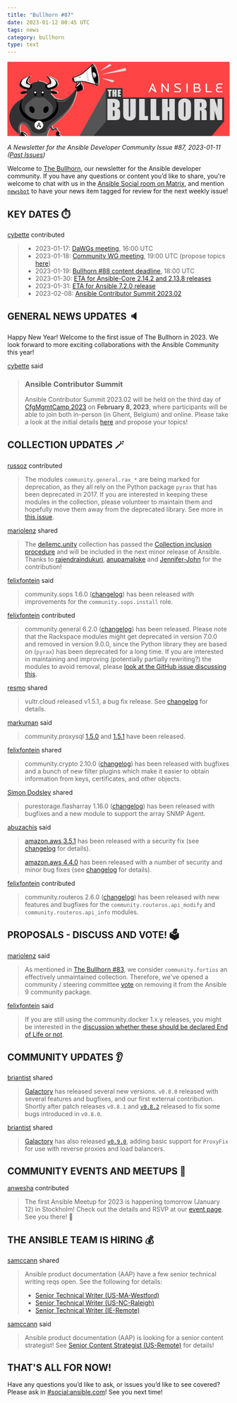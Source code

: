 ```yaml
---
title: "Bullhorn #87"
date: 2023-01-12 00:45 UTC
tags: news
category: bullhorn
type: text
---
```


![Ansible Bullhorn banner](/images/bullhorn-banner-mango.png)

*A Newsletter for the Ansible Developer Community*
*Issue #87, 2023-01-11 ([Past Issues](https://us19.campaign-archive.com/home/?u=56d874e027110e35dea0e03c1&id=d6635f5420))*

Welcome to [The Bullhorn](https://github.com/ansible/community/wiki/News#the-bullhorn), our newsletter for the Ansible developer community. If you have any questions or content you’d like to share, you're welcome to chat with us in the [Ansible Social room on Matrix](https://matrix.to/#/#social:ansible.com), and mention [`newsbot`](https://matrix.to/#/@newsbot:ansible.im) to have your news item tagged for review for the next weekly issue!

<!-- TEASER_END -->

## KEY DATES ⏱️

[cybette](https://matrix.to/#/@cybette:ansible.im) contributed

> * 2023-01-17: [DaWGs meeting](https://github.com/ansible/community/issues/678), 16:00 UTC
> * 2023-01-18: [Community WG meeting](https://github.com/ansible/community/issues/679), 19:00 UTC (propose topics [here](https://github.com/ansible-community/community-topics/issues))
> * 2023-01-19: [Bullhorn #88 content deadline](https://github.com/ansible/community/wiki/News#the-bullhorn), 18:00 UTC
> * 2023-01-30: [ETA for Ansible-Core 2.14.2 and 2.13.8 releases](https://groups.google.com/g/ansible-devel/c/IQ7VPnw9yS8)
> * 2023-01-31: [ETA for Ansible 7.2.0 release](https://groups.google.com/g/ansible-devel/c/htFjU7jZVYA)
> * 2023-02-08: [Ansible Contributor Summit 2023.02](https://hackmd.io/@ansible-community/cs202302-planning)

## GENERAL NEWS UPDATES 🔈️

Happy New Year! Welcome to the first issue of The Bullhorn in 2023. We look forward to more exciting collaborations with the Ansible Community this year!

[cybette](https://matrix.to/#/@cybette:ansible.im) said

> ### Ansible Contributor Summit
> 
> Ansible Contributor Summit 2023.02 will be held on the third day of [CfgMgmtCamp 2023](https://cfgmgmtcamp.eu/ghent2023/) on **February 8, 2023**, where participants will be able to join both in-person (in Ghent, Belgium) and online. Please take a look at the initial details [here](https://hackmd.io/@ansible-community/cs202302-planning) and propose your topics!

## COLLECTION UPDATES 🪄

[russoz](https://matrix.to/#/@russoz:matrix.org) contributed

> The modules `community.general.rax_*` are being marked for deprecation, as they all rely on the Python package `pyrax` that has been deprecated in 2017. If you are interested in keeping these modules in the collection, please volunteer to maintain them and hopefully move them away from the deprecated library. See more in [this issue](https://github.com/ansible-collections/community.general/issues/5648).

[mariolenz](https://matrix.to/#/@mariolenz:matrix.org) shared

> The [dellemc.unity](https://galaxy.ansible.com/dellemc/unity) collection has passed the [Collection inclusion procedure](https://github.com/ansible-collections/ansible-inclusion#readme) and will be included in the next minor release of Ansible. Thanks to [rajendraindukuri](https://github.com/rajendraindukuri), [anupamaloke](https://github.com/anupamaloke) and [Jennifer-John](https://github.com/Jennifer-John) for the contribution!

[felixfontein](https://matrix.to/#/@felixfontein:libera.chat) said

> community.sops 1.6.0 ([changelog](https://github.com/ansible-collections/community.sops/blob/main/CHANGELOG.rst#v1-6-0)) has been released with improvements for the `community.sops.install` role.

[felixfontein](https://matrix.to/#/@felixfontein:libera.chat) contributed

> community.general 6.2.0 ([changelog](https://github.com/ansible-collections/community.general/blob/stable-6/CHANGELOG.rst#v6-2-0)) has been released. Please note that the Rackspace modules might get deprecated in version 7.0.0 and removed in version 9.0.0, since the Python library they are based on (`pyrax`) has been deprecated for a long time. If you are interested in maintaining and improving (potentially partially rewriting?) the modules to avoid removal, please [look at the GitHub issue discussing this](https://github.com/ansible-collections/community.general/issues/5648).

[resmo](https://matrix.to/#/@resmo:libera.chat) shared

> vultr.cloud released v1.5.1, a bug fix release. See [changelog](https://github.com/vultr/ansible-collection-vultr/blob/main/CHANGELOG.rst#v1-5-1) for details.

[markuman](https://matrix.to/#/@markuman:matrix.org) said

> community.proxysql [1.5.0](https://github.com/ansible-collections/community.proxysql/releases/tag/1.5.0) and [1.5.1](https://github.com/ansible-collections/community.proxysql/releases/tag/1.5.1) have been released.

[felixfontein](https://matrix.to/#/@felixfontein:libera.chat) shared

> community.crypto 2.10.0 ([changelog](https://github.com/ansible-collections/community.crypto/blob/main/CHANGELOG.rst#v2-10-0)) has been released with bugfixes and a bunch of new filter plugins which make it easier to obtain information from keys, certificates, and other objects.

[Simon Dodsley](https://matrix.to/#/@sdodsley:matrix.org) shared

> purestorage.flasharray 1.16.0 ([changelog](https://github.com/Pure-Storage-Ansible/FlashArray-Collection/blob/master/CHANGELOG.rst#v1-16-0)) has been released with bugfixes and a new module to support the array SNMP Agent.

[abuzachis](https://matrix.to/#/@aevelina:ansible.im) said

> [amazon.aws 3.5.1](https://github.com/ansible-collections/amazon.aws/tree/3.5.1) has been released with a security fix (see [changelog](https://github.com/ansible-collections/amazon.aws/blob/3.5.1/CHANGELOG.rst#v3-5-1) for details).
> 
> [amazon.aws 4.4.0](https://github.com/ansible-collections/amazon.aws/tree/4.4.0) has been released with a number of security and minor bug fixes (see [changelog](https://github.com/ansible-collections/amazon.aws/blob/4.4.0/CHANGELOG.rst#v4-4-0) for details).

[felixfontein](https://matrix.to/#/@felixfontein:libera.chat) contributed

> community.routeros 2.6.0 ([changelog](https://github.com/ansible-collections/community.routeros/blob/main/CHANGELOG.rst#v2-6-0)) has been released with new features and bugfixes for the `community.routeros.api_modify` and `community.routeros.api_info` modules.

## PROPOSALS - DISCUSS AND VOTE! 🗳️

[mariolenz](https://matrix.to/#/@mariolenz:matrix.org) said

> As mentioned in [The Bullhorn #83](https://mailchi.mp/redhat/the-bullhorn-83), we consider `community.fortios` an effectively unmaintained collection. Therefore, we've opened a community / steering committee [vote](https://github.com/ansible-community/community-topics/discussions/179) on removing it from the Ansible 9 community package.

[felixfontein](https://matrix.to/#/@felixfontein:libera.chat) said

> If you are still using the community.docker 1.x.y releases, you might be interested in the [discussion whether these should be declared End of Life or not](https://github.com/ansible-collections/community.docker/issues/543).

## COMMUNITY UPDATES 👂️

[briantist](https://matrix.to/#/@briantist:libera.chat) shared

> [Galactory](https://github.com/briantist/galactory) has released several new versions. `v0.8.0` released with several features and bugfixes, and our first external contribution. Shortly after patch releases `v0.8.1` and [`v0.8.2`](https://github.com/briantist/galactory/blob/main/CHANGELOG.rst#v0-8-2) released to fix some bugs introduced in `v0.8.0`.

[briantist](https://matrix.to/#/@briantist:libera.chat) shared

> [Galactory](https://github.com/briantist/galactory) has also released [`v0.9.0`](https://github.com/briantist/galactory/blob/main/CHANGELOG.rst#v0-9-0), adding basic support for `ProxyFix` for use with reverse proxies and load balancers.

## COMMUNITY EVENTS AND MEETUPS 📅

[anwesha](https://matrix.to/#/@anwesha:ansible.im) contributed

> The first Ansible Meetup for 2023 is happening tomorrow (January 12) in Stockholm! Check out the details and RSVP at our [event page](https://www.meetup.com/ansible-stockholm/events/290310440/). See you there! 🙂

## THE ANSIBLE TEAM IS HIRING 💰️

[samccann](https://matrix.to/#/@samccann:ansible.im) shared

> Ansible product documentation (AAP) have a few senior technical writing reqs open. See the following for details:
> * [Senior Technical Writer (US-MA-Westford)](https://us-redhat.icims.com/jobs/98391/senior-technical-writer/job?hub=7)
> * [Senior Technical Writer (US-NC-Raleigh)](https://us-redhat.icims.com/jobs/98388/senior-technical-writer/job?hub=7)
> * [Senior Technical Writer (IE-Remote)](https://us-redhat.icims.com/jobs/97562/senior-technical-writer---ansible-automation-platform/job?hub=7)

[samccann](https://matrix.to/#/@samccann:ansible.im) said

> Ansible product documentation (AAP) is looking for a senior content strategist!  See [Senior Content Strategist (US-Remote)](https://us-redhat.icims.com/jobs/98398/senior-content-strategist/job?hub=7) for details!

## THAT'S ALL FOR NOW!

Have any questions you’d like to ask, or issues you’d like to see covered? Please ask in [#social:ansible.com](https://matrix.to/#/#social:ansible.com)! See you next time!
